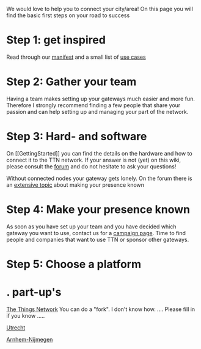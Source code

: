 We would  love to help you to connect your city/area! On this page you will find the basic first steps on your road to success

# Step 1: get inspired
Read through our [manifest](https://github.com/TheThingsNetwork/Manifest) and a small list of [use cases](Use-cases)

# Step 2: Gather your team
Having a team makes setting up your gateways much easier and more fun. Therefore I strongly recommend finding a few people that share your passion and can help setting up and managing your part of the network. 

# Step 3: Hard- and software
On [[GettingStarted]] you can find the details on the hardware and how to connect it to the TTN network. 
If your answer is not (yet) on this wiki, please consult the [forum](http://forum.thethingsnetwork.org) and do not hesitate to ask your questions!

Without connected nodes your gateway gets lonely. On the forum there is an [extensive topic](http://forum.thethingsnetwork.org/t/integrated-communications-for-teams-to-advertise-their-local-presence-best-practices-and-suggested-framework/247) about making your presence known

# Step 4: Make your presence known
As soon as you have set up your team and you have decided which gateway you want to use, contact us for a [campaign page](Campaign-page). Time to find people and companies that want to use TTN or sponsor other gateways.

# Step 5: Choose a platform

# .      part-up's

[The Things Network](https://part-up.com/thethingsnetwork)
You can do a "fork". I don't know how. .... Please fill in if you know .....

[Utrecht](https://part-up.com/partups/the-things-network-utrecht-BbN8MTzD2m64MahrS)

[Arnhem-Nijmegen](https://part-up.com/partups/crowdsourced-ttn-voor-arnhem-nijmegen-greater-100-gelderland-YH3jE536NXekXE46E)
